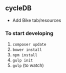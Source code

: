 ## cycleDB

* Add Bike tab/resources

### To start developing

1. `composer update`
2. `bower install`
3. `npm install`
4. `gulp init`
5. `gulp` (to watch)
